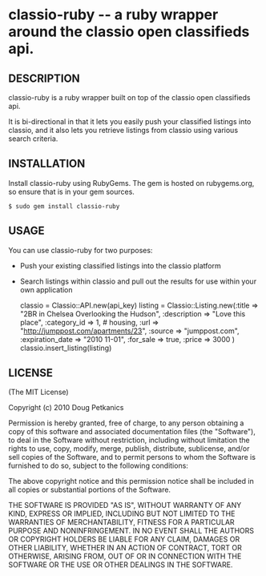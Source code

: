 classio-ruby -- a ruby wrapper around the classio open classifieds api.
=======================================================================

## DESCRIPTION

classio-ruby is a ruby wrapper built on top of the classio open
classifieds api. 

It is bi-directional in that it lets you easily push your classified
listings into classio, and it also lets you retrieve listings from
classio using various search criteria.


## INSTALLATION

Install classio-ruby using RubyGems. The gem is hosted on
rubygems.org, so ensure that is in your gem sources.

    $ sudo gem install classio-ruby


## USAGE

You can use classio-ruby for two purposes:

* Push your existing classified listings into the classio platform
* Search listings within classio and pull out the results for use
  within your own application

    classio = Classio::API.new(api_key)
    listing = Classio::Listing.new(:title => "2BR in Chelsea Overlooking the Hudson",
                                                   :description => "Love this place",
                                                   :category_id => 1,  # housing,
                                                   :url => "http://jumppost.com/apartments/23",
                                                   :source => "jumppost.com",
                                                   :expiration_date => "2010 11-01",
                                                   :for_sale => true,
                                                   :price => 3000 )
    classio.insert_listing(listing)


## LICENSE

(The MIT License)

Copyright (c) 2010 Doug Petkanics

Permission is hereby granted, free of charge, to any person obtaining
a copy of this software and associated documentation files (the
"Software"), to deal in the Software without restriction, including
without limitation the rights to use, copy, modify, merge, publish,
distribute, sublicense, and/or sell copies of the Software, and to
permit persons to whom the Software is furnished to do so, subject to
the following conditions:

The above copyright notice and this permission notice shall be
included in all copies or substantial portions of the Software.

THE SOFTWARE IS PROVIDED "AS IS", WITHOUT WARRANTY OF ANY KIND,
EXPRESS OR IMPLIED, INCLUDING BUT NOT LIMITED TO THE WARRANTIES OF
MERCHANTABILITY, FITNESS FOR A PARTICULAR PURPOSE AND NONINFRINGEMENT.
IN NO EVENT SHALL THE AUTHORS OR COPYRIGHT HOLDERS BE LIABLE FOR ANY
CLAIM, DAMAGES OR OTHER LIABILITY, WHETHER IN AN ACTION OF CONTRACT,
TORT OR OTHERWISE, ARISING FROM, OUT OF OR IN CONNECTION WITH THE
SOFTWARE OR THE USE OR OTHER DEALINGS IN THE SOFTWARE.
